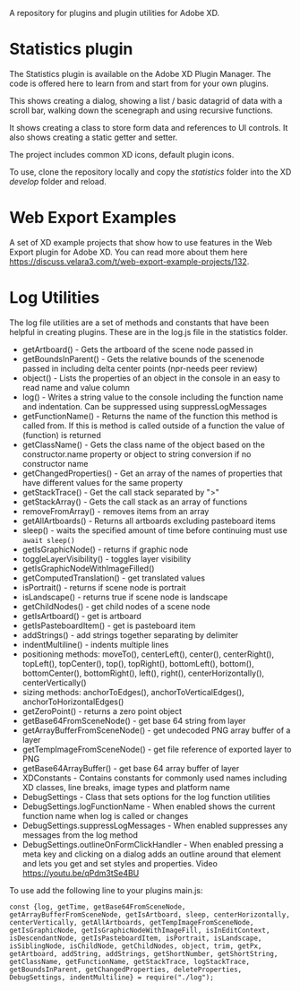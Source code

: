 A repository for plugins and plugin utilities for Adobe XD. 

# Statistics plugin
The Statistics plugin is available on the Adobe XD Plugin Manager. The code is offered here to learn from and start from for your own plugins. 

This shows creating a dialog, showing a list / basic datagrid of data with a scroll bar, walking down the scenegraph and using recursive functions. 

It shows creating a class to store form data and references to UI controls. It also shows creating a static getter and setter. 

The project includes common XD icons, default plugin icons. 

To use, clone the repository locally and copy the *statistics* folder into the XD *develop* folder and reload. 

# Web Export Examples
A set of XD example projects that show how to use features in the Web Export plugin for Adobe XD. You can read more about them here https://discuss.velara3.com/t/web-export-example-projects/132.

# Log Utilities
The log file utilities are a set of methods and constants that have been helpful in creating plugins. These are in the log.js file in the statistics folder. 

 - getArtboard() - Gets the artboard of the scene node passed in
 - getBoundsInParent() - Gets the relative bounds of the scenenode passed in including delta center points (npr-needs peer review)
 - object() - Lists the properties of an object in the console in an easy to read name and value column
 - log() - Writes a string value to the console including the function name and indentation. Can be suppressed using suppressLogMessages
 - getFunctionName() - Returns the name of the function this method is called from. If this is method is called outside of a function the value of (function) is returned
 - getClassName() - Gets the class name of the object based on the constructor.name property or object to string conversion if no constructor name
 - getChangedProperties() - Get an array of the names of properties that have different values for the same property
 - getStackTrace() - Get the call stack separated by ">"
 - getStackArray() - Gets the call stack as an array of functions
 - removeFromArray() - removes items from an array 
 - getAllArtboards() - Returns all artboards excluding pasteboard items
 - sleep() - waits the specified amount of time before continuing must use `await sleep()`
 - getIsGraphicNode() - returns if graphic node
 - toggleLayerVisibility() - toggles layer visibility
 - getIsGraphicNodeWithImageFilled() 
 - getComputedTranslation() - get translated values
 - isPortrait() - returns if scene node is portrait
 - isLandscape() - returns true if scene node is landscape
 - getChildNodes() - get child nodes of a scene node
 - getIsArtboard() - get is artboard
 - getIsPasteboardItem() - get is pasteboard item
 - addStrings() - add strings together separating by delimiter 
 - indentMultiline() - indents multiple lines
 - positioning methods: moveTo(), centerLeft(), center(), centerRight(), topLeft(), topCenter(), top(), topRight(), bottomLeft(), bottom(), bottomCenter(), bottomRight(), left(), right(), centerHorizontally(), centerVertically()
 - sizing methods: anchorToEdges(), anchorToVerticalEdges(), anchorToHorizontalEdges()
 - getZeroPoint() - returns a zero point object
 - getBase64FromSceneNode() - get base 64 string from layer
 - getArrayBufferFromSceneNode() - get undecoded PNG array buffer of a layer
 - getTempImageFromSceneNode() - get file reference of exported layer to PNG
 - getBase64ArrayBuffer() - get base 64 array buffer of layer
 - XDConstants - Contains constants for commonly used names including XD classes, line breaks, image types and platform name
 - DebugSettings - Class that sets options for the log function utilities
 - DebugSettings.logFunctionName - When enabled shows the current function name when log is called or changes
 - DebugSettings.suppressLogMessages - When enabled suppresses any messages from the log method
 - DebugSettings.outlineOnFormClickHandler - When enabled pressing a meta key and clicking on a dialog adds an outline around that element and lets you get and set styles and properties. Video https://youtu.be/qPdm3tSe4BU


 
 To use add the following line to your plugins main.js: 
 
    const {log, getTime, getBase64FromSceneNode, getArrayBufferFromSceneNode, getIsArtboard, sleep, centerHorizontally, centerVertically, getAllArtboards, getTempImageFromSceneNode, getIsGraphicNode, getIsGraphicNodeWithImageFill, isInEditContext, isDescendantNode, getIsPasteboardItem, isPortrait, isLandscape, isSiblingNode, isChildNode, getChildNodes, object, trim, getPx, getArtboard, addString, addStrings, getShortNumber, getShortString, getClassName, getFunctionName, getStackTrace, logStackTrace, getBoundsInParent, getChangedProperties, deleteProperties, DebugSettings, indentMultiline} = require("./log");
